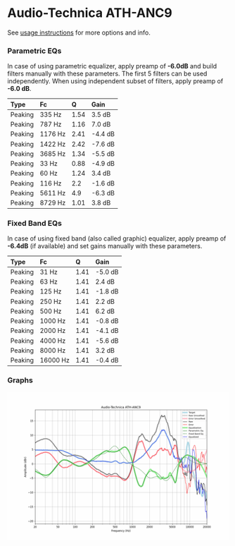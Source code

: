 # Audio-Technica ATH-ANC9
See [usage instructions](https://github.com/jaakkopasanen/AutoEq#usage) for more options and info.

### Parametric EQs
In case of using parametric equalizer, apply preamp of **-6.0dB** and build filters manually
with these parameters. The first 5 filters can be used independently.
When using independent subset of filters, apply preamp of **-6.0 dB**.

| Type    | Fc      |    Q | Gain    |
|:--------|:--------|:-----|:--------|
| Peaking | 335 Hz  | 1.54 | 3.5 dB  |
| Peaking | 787 Hz  | 1.16 | 7.0 dB  |
| Peaking | 1176 Hz | 2.41 | -4.4 dB |
| Peaking | 1422 Hz | 2.42 | -7.6 dB |
| Peaking | 3685 Hz | 1.34 | -5.5 dB |
| Peaking | 33 Hz   | 0.88 | -4.9 dB |
| Peaking | 60 Hz   | 1.24 | 3.4 dB  |
| Peaking | 116 Hz  | 2.2  | -1.6 dB |
| Peaking | 5611 Hz | 4.9  | -6.3 dB |
| Peaking | 8729 Hz | 1.01 | 3.8 dB  |

### Fixed Band EQs
In case of using fixed band (also called graphic) equalizer, apply preamp of **-6.4dB**
(if available) and set gains manually with these parameters.

| Type    | Fc       |    Q | Gain    |
|:--------|:---------|:-----|:--------|
| Peaking | 31 Hz    | 1.41 | -5.0 dB |
| Peaking | 63 Hz    | 1.41 | 2.4 dB  |
| Peaking | 125 Hz   | 1.41 | -1.8 dB |
| Peaking | 250 Hz   | 1.41 | 2.2 dB  |
| Peaking | 500 Hz   | 1.41 | 6.2 dB  |
| Peaking | 1000 Hz  | 1.41 | -0.8 dB |
| Peaking | 2000 Hz  | 1.41 | -4.1 dB |
| Peaking | 4000 Hz  | 1.41 | -5.6 dB |
| Peaking | 8000 Hz  | 1.41 | 3.2 dB  |
| Peaking | 16000 Hz | 1.41 | -0.4 dB |

### Graphs
![](./Audio-Technica%20ATH-ANC9.png)